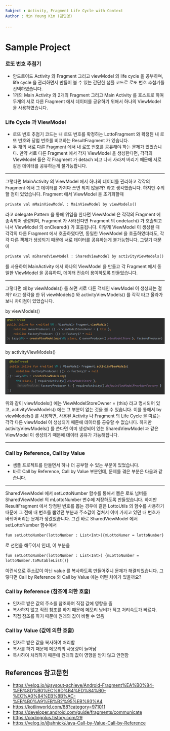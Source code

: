 ```yaml
---
Subject : Activity, Fragment Life Cycle with Context
Author : Min Young Kim (김민영)

---
```


# Sample Project
### 로또 번호 추첨기
- 안드로이드 Activity 와 Fragment 그리고 viewModel 의 life cycle 을 공부하며, life cycle 을 관리하면서 만들어 볼 수 있는 간단한 샘플 코드로  로또 번호 추첨기를 선택하였습니다.
- 1개의 Main Activity 와 2개의 Fragment 그리고 Main Activity 를 호스트로 하여  두개의 서로 다른 Fragment 에서 데이터를 공유하기 위해서 하나의 ViewModel 을 사용하였습니다.

### Life Cycle 과 ViewModel
- 로또 번호 추첨기 코드는 내 로또 번호를 확정하는 LottoFragment 와 확정된 내 로또 번호와 당첨 번호를 비교하는 ResultFragment 가 있습니다.
- 두 개의 서로 다른 Fragment  에서 내 로또 번호를 공유해야 하는 문제가 있었습니다. 만약 서로 다른 Fragment 에서 각자 ViewModel 을 생성한다면, 각각의 ViewModel 들은 각 Fragment 가 detach 되고 나서 사라져 버리기 때문에 서로 같은 데이터를 공유하는게 불가능합니다.

---

그렇다면 MainActivity 의 ViewModel 에서 하나의 데이터를 관리하고 각각의 Fragment  에서 그 데이터를 가져다 쓰면 되지 않을까? 라고 생각했습니다. 하지만 주의할 점이 있었습니다. Fragment 에서 ViewModel 을 초기화할때 
```
private val mMainViewModel : MainViewModel by viewModels()
```
라고 delegate Pattern 을 통해 위임을 한다면 ViewModel 은 각각의 Fragment 에 종속되어 생성되며, Fragment 가 사라진다면 Fragment 의 ondetach() 가 호출되고 나서 ViewModel 의 onCleared() 가 호출됩니다. 이렇게 ViewModel 이 생성될 때 각각의 다른 Fragment 에서 호출하였다면, 동일한 ViewModel 을 호출하였더라도, 각각 다른 객체가 생성되기 때문에 서로 데이터를 공유하는게 불가능합니다. 그렇기 때문에
```
private val mSharedViewModel : SharedViewModel by activityViewModels()
```
를 사용하여 MainActivity 에서 하나의 ViewModel 을 만들고 각 Fragment 에서 동일한 ViewModel 을 공유하여, 데이터 전송이 용이하도록 만들었습니다.

---
그렇다면 왜 by viewModels() 를 쓰면 서로 다른 객체인 viewModel 이 생성되는 걸까? 라고 생각을 한 뒤 viewModels() 와 activityViewModels() 를 각각 타고 올라가보니 차이점이 있었습니다.

by viewModels()

![viewmodel](./picture/viewmodel.png)

by activityViewModels()

![activityviewmodel](./picture/activityviewmodel.png)

위와 같이 viewModels() 에는 ViewModelStoreOwner = {this} 라고 명시되어 있고, activityViewModels() 에는 그 부분이 없는 것을 볼 수 있습니다. 이를 통해서 by viewModels() 를 사용하면, 사용된 Activity 나 Fragment 의 Life Cycle 을 따르는 각각 다른 viewModel 이 생성되기 때문에 데이터를 공유할 수 없습니다. 하지만 activityViewModels() 를 쓴다면 이미 생성되어 있는 SharedViewModel 과 같은 ViewModel 이 생성되기 때문에 데이터 공유가 가능해집니다.

---

### Call by Reference, Call by Value
- 샘플 프로젝트를 만들면서 하나 더 공부할 수 있는 부분이 있었습니다.
- 바로 Call by Reference, Call by Value 부분인데, 문제를 겪은 부분은 다음과 같습니다.
---

SharedViewModel 에서 setLottoNumber 함수를 통해서 뽑은 로또 넘버를  SharedViewModel 의 mLottoNumber 변수에 저장하도록 만들었습니다. 하지만 ResultFragment 에서 당첨된 번호를 뽑는 경우에 같은 LottoUtils 의 함수를 사용하기 때문에 그 전에 내 번호를 뽑았던 부분과 주소값이 겹쳐서 이미 가지고 있던 내 번호가 바뀌어버리는 문제가 생겼었습니다. 그건 바로 SharedViewModel 에서 setLottoNumber 함수에서
```
fun setLottoNumber(lottoNumber : List<Int>){mLottoNumer = lottoNumber}
```
로 선언을 해두어서 인데, 이 부분을
```
fun setLottoNumber(lottoNumber : List<Int>) {mLottoNumber = lottoNumber.toMutableList()}
```
이런식으로 주소값이 아닌 value 를 복사하도록 만들어주니 문제가 해결되었습니다. 그렇다면 Call by Reference 와 Call by Value 에는 어떤 차이가 있을까요?

### Call by Reference (참조에 의한 호출)
- 인자로 받은 값의 주소를 참조하여 직접 값에 영향을 줌
- 복사하지 않고 직접 참조를 하기 때문에 메모리 낭비가 적고 처리속도가 빠르다.
- 직접 참조를 하기 때문에 원래의 값이 바뀔 수 있음

### Call by Value (값에 의한 호출)
- 인자로 받은 값을 복사하여 처리함
- 복사를 하기 때문에 메모리의 사용량이 늘어남
- 복사하여 처리하기 때문에 원래의 값이 영향을 받지 않고 안전함


## References 참고문헌
- https://velog.io/@sysout-achieve/Android-Fragment%EA%B0%84-%EB%8D%B0%EC%9D%B4%ED%84%B0-%EC%A0%84%EB%8B%AC-%EB%B0%A9%EB%B2%95%EB%93%A4
- https://kotlinworld.com/88?category=971011
- https://developer.android.com/guide/fragments/communicate
- https://codingplus.tistory.com/29
- https://velog.io/@ahnick/Java-Call-by-Value-Call-by-Reference
